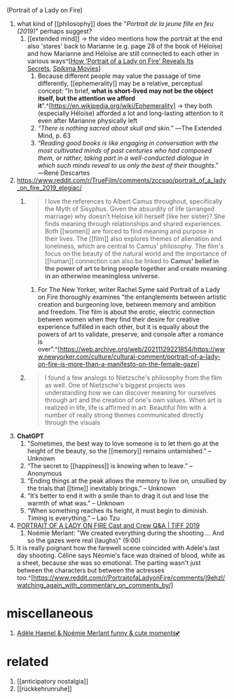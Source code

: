 (Portrait of a Lady on Fire)

1. what kind of [[philosophy]] does the "_Portrait de la jeune fille en feu (2019)_" perhaps suggest?
	1. [[extended mind]] → the video mentions how the portrait at the end also 'stares' back to Marianne (e.g. page 28 of the book of Héloïse) and how Marianne and Héloïse are still connected to each other in various ways^[[How 'Portrait of a Lady on Fire' Reveals Its Secrets](https://www.youtube.com/watch?v=wq09zsqgFOc), [Spikima Movies](https://www.youtube.com/@SpikimaMovies)]
		1. Because different people may value the passage of time differently, [[ephemerality]] may be a relative, perceptual concept: "In brief, **what is short-lived may not be the object itself, but the attention we afford it**".^[https://en.wikipedia.org/wiki/Ephemerality] → they both (especially Héloïse) afforded a lot and long-lasting attention to it even after Marianne physically left
		2. _“There is nothing sacred about skull and skin.”_ ―The Extended Mind, p. 63
		3. “_Reading good books is like engaging in conversation with the most cultivated minds of past centuries who had composed them, or rather, taking part in a well-conducted dialogue in which such minds reveal to us only the best of their thoughts_.” ―René Descartes
2. https://www.reddit.com/r/TrueFilm/comments/zccsqo/portrait_of_a_lady_on_fire_2019_elegiac/
	1. >I love the references to Albert Camus throughout, specifically the Myth of Sisyphus. Given the absurdity of life (arranged marriage) why doesn’t Heloise kill herself (like her sister)? She finds meaning through relationships and shared experiences. Both [[women]] are forced to find meaning and purpose in their lives. The [[film]] also explores themes of alienation and loneliness, which are central to Camus' philosophy. The film's focus on the beauty of the natural world and the importance of [[human]] connection can also be linked to **Camus' belief in the power of art to bring people together and create meaning in an otherwise meaningless universe.**
		1. For The New Yorker, writer Rachel Syme said Portrait of a Lady on Fire thoroughly examines "the entanglements between artistic creation and burgeoning love, between memory and ambition and freedom. The film is about the erotic, electric connection between women when they find their desire for creative experience fulfilled in each other, but it is equally about the powers of art to validate, preserve, and console after a romance is over".^[https://web.archive.org/web/20211129221854/https://www.newyorker.com/culture/cultural-comment/portrait-of-a-lady-on-fire-is-more-than-a-manifesto-on-the-female-gaze]
	2. >I found a few analogs to Nietzsche's philosophy from the film as well. One of Nietzsche's biggest projects was understanding how we can discover meaning for ourselves through art and the creation of one's own values. When art is realized in life, life is affirmed in art. Beautiful film with a number of really strong themes communicated directly through the visuals
3. **ChatGPT**
	1. "Sometimes, the best way to love someone is to let them go at the height of the beauty, so the [[memory]] remains untarnished." – Unknown
	2. “The secret to [[happiness]] is knowing when to leave.” – Anonymous
	3. “Ending things at the peak allows the memory to live on, unsullied by the trials that [[time]] inevitably brings.” – Unknown
	4. “It’s better to end it with a smile than to drag it out and lose the warmth of what was.” – Unknown
	5. “When something reaches its height, it must begin to diminish. Timing is everything.” – Lao Tzu
6. [PORTRAIT OF A LADY ON FIRE Cast and Crew Q&A | TIFF 2019](https://www.youtube.com/watch?v=88L8pIEr1nk)
	1. Noémie Merlant: "We created everything during the shooting ... And so the gazes were real (laughs)" (9:00)
2. It is really poignant how the farewell scene coincided with Adèle's last day shooting. Céline says Néomie's face was drained of blood, white as a sheet, because she was so emotional. The parting wasn't just between the characters but between the actresses too.^[https://www.reddit.com/r/PortraitofaLadyonFire/comments/j9ehzl/watching_again_with_commentary_on_comments_by/]

# miscellaneous
1. [Adèle Haenel & Noémie Merlant funny & cute moments💕](https://www.youtube.com/watch?v=sR6BNR5LMU8)

# related
1. [[anticipatory nostalgia]]
2. [[rückkehrunruhe]]